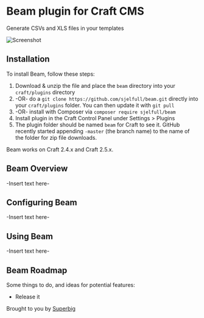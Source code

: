 # Beam plugin for Craft CMS

Generate CSVs and XLS files in your templates

![Screenshot](resources/screenshots/plugin_logo.png)

## Installation

To install Beam, follow these steps:

1. Download & unzip the file and place the `beam` directory into your `craft/plugins` directory
2.  -OR- do a `git clone https://github.com/sjelfull/beam.git` directly into your `craft/plugins` folder.  You can then update it with `git pull`
3.  -OR- install with Composer via `composer require sjelfull/beam`
4. Install plugin in the Craft Control Panel under Settings > Plugins
5. The plugin folder should be named `beam` for Craft to see it.  GitHub recently started appending `-master` (the branch name) to the name of the folder for zip file downloads.

Beam works on Craft 2.4.x and Craft 2.5.x.

## Beam Overview

-Insert text here-

## Configuring Beam

-Insert text here-

## Using Beam

-Insert text here-

## Beam Roadmap

Some things to do, and ideas for potential features:

* Release it

Brought to you by [Superbig](https://superbig.co)
